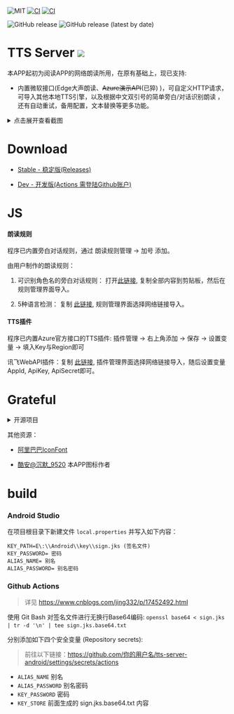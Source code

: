 ![MIT](https://img.shields.io/badge/license-MIT-green)
[![CI](https://github.com/jing332/tts-server-android/actions/workflows/release.yml/badge.svg)](https://github.com/jing332/tts-server-android/actions/workflows/release.yml)
[![CI](https://github.com/jing332/tts-server-android/actions/workflows/test.yml/badge.svg)](https://github.com/jing332/tts-server-android/actions/workflows/test.yml)

![GitHub release](https://img.shields.io/github/downloads/jing332/tts-server-android/total)
![GitHub release (latest by date)](https://img.shields.io/github/downloads/jing332/tts-server-android/latest/total)

# TTS Server [![](https://img.shields.io/badge/Q%E7%BE%A4-124841768-blue)](https://jq.qq.com/?_wv=1027&k=y7WCDjEA)

本APP起初为阅读APP的网络朗读所用，在原有基础上，现已支持:

* 内置微软接口(Edge大声朗读、~~Azure演示API~~(已猝) )，可自定义HTTP请求，可导入其他本地TTS引擎，以及根据中文双引号的简单旁白/对话识别朗读
  ，还有自动重试，备用配置，文本替换等更多功能。

<details>
  <summary>点击展开查看截图</summary>

  <img src="./images/1.jpg" height="150px">
  <img src="./images/2.jpg" height="150px">
  <img src="./images/3.jpg" height="150px">
  <img src="./images/4.jpg" height="150px">

</details>

# Download

* [Stable - 稳定版(Releases)](https://github.com/jing332/tts-server-android/releases)

* [Dev - 开发版(Actions 需登陆Github账户)](https://github.com/jing332/tts-server-android/actions)

# JS

#### 朗读规则

程序已内置旁白对话规则，通过 朗读规则管理 -> 加号 添加。

由用户制作的朗读规则：

1. 可识别角色名的旁白对话规则：
   打开[此链接](https://www.gitlink.org.cn/geek/src/tree/master/ttsrv-speechRules-multiVoice.json),
   复制全部内容到剪贴板，然后在规则管理界面导入。

2. 5种语言检测： 复制 [此链接](https://jt12.de/SYV2_1/2023/04/16/10/08/08/1681610888643b588876c09.json),
   规则管理界面选择网络链接导入。

#### TTS插件

程序已内置Azure官方接口的TTS插件: 插件管理 -> 右上角添加 -> 保存 -> 设置变量 -> 填入Key与Region即可

讯飞WebAPI插件：复制 [此链接](https://jt12.de/SYV2_1/2023/04/16/10/25/17/1681611917643b5c8d61313.json),
插件管理界面选择网络链接导入，随后设置变量 AppId, ApiKey, ApiSecret即可。

# Grateful

<details>
  <summary>开源项目</summary>

| Application                                                                     | Microsoft TTS                                                         |
|---------------------------------------------------------------------------------|-----------------------------------------------------------------------|
| [gedoor/legado](https://github.com/gedoor/legado)                               | [wxxxcxx/ms-ra-forwarder](https://github.com/wxxxcxx/ms-ra-forwarder) |
| [ag2s20150909/TTS](https://github.com/ag2s20150909/TTS)                         | [litcc/tts-server](https://github.com/litcc/tts-server)               |
| [benjaminwan/ChineseTtsTflite](https://github.com/benjaminwan/ChineseTtsTflite) | [asters1/tts](https://github.com/asters1/tts)                         |
| [yellowgreatsun/MXTtsEngine](https://github.com/yellowgreatsun/MXTtsEngine)     |
| [2dust/v2rayNG](https://github.com/2dust/v2rayNG)                               |

| Library                                                                                                         | Description                                                                                                                                                   |
|-----------------------------------------------------------------------------------------------------------------|---------------------------------------------------------------------------------------------------------------------------------------------------------------|
| [dromara/hutool](https://github.com/dromara/hutool/)                                                            | 🍬A set of tools that keep Java sweet.                                                                                                                        |
| [LouisCAD/Splitties](https://github.com/LouisCAD/Splitties)                                                     | A collection of hand-crafted extensions for your Kotlin projects.                                                                                             |
| [getactivity/logcat](https://github.com/getactivity/logcat)                                                     | Android 日志打印框架，在手机上可以直接看到 Logcat 日志啦                                                                                                                          |
| [rosuH/AndroidFilePicker](https://github.com/rosuH/AndroidFilePicker)                                           | FilePicker is a small and fast file selector library that is constantly evolving with the goal of rapid integration, high customization, and configurability~ |
| [androidbroadcast/ViewBindingPropertyDelegate](https://github.com/androidbroadcast/ViewBindingPropertyDelegate) | Make work with Android View Binding simpler                                                                                                                   |
| [zhanghai/AndroidFastScroll](https://github.com/zhanghai/AndroidFastScroll)                                     | Fast scroll for Android RecyclerView and more                                                                                                                 |
| [Rosemoe/sora-editor](https://github.com/Rosemoe/sora-editor)                                                   | sora-editor is a cool and optimized code editor on Android platform                                                                                           |
| [gedoor/rhino-android](https://github.com/gedoor/rhino-android)                                                 | Give access to RhinoScriptEngine from the JSR223 interfaces on Android JRE.                                                                                   |
| [liangjingkanji/BRV](https://github.com/liangjingkanji/BRV)                                                     | Android上最好的RecyclerView框架, 比 BRVAH 更简单强大                                                                                                                      |
| [liangjingkanji/Net](https://github.com/liangjingkanji/Net)                                                     | Android最好的网络请求工具, 比 Retrofit/OkGo 更简单易用                                                                                                                       |
| [chibatching/kotpref](https://github.com/chibatching/kotpref)                                                   | Android SharedPreferences delegation library for Kotlin                                                                                                       |
| [google/ExoPlayer](https://github.com/google/ExoPlayer)                                                         | An extensible media player for Android                                                                                                                        |
| [material-components-android](https://github.com/material-components/material-components-android)               | Modular and customizable Material Design UI components for Android                                                                                            |
| [kotlinx.serialization](https://github.com/Kotlin/kotlinx.serialization/)                                       | Kotlin multiplatform / multi-format serialization                                                                                                             |
| [kotlinx.coroutine](https://github.com/Kotlin/kotlinx.coroutines)                                               | Library support for Kotlin coroutines                                                                                                                         |

</details>

其他资源：

* [阿里巴巴IconFont](https://www.iconfont.cn/)

* [酷安@沉默_9520](http://www.coolapk.com/u/25956307) 本APP图标作者

# build

### Android Studio
在项目根目录下新建文件 `local.properties` 并写入如下内容：
```
KEY_PATH=E\:\\Android\\key\\sign.jks (签名文件)
KEY_PASSWORD= 密码
ALIAS_NAME= 别名
ALIAS_PASSWORD= 别名密码
```

### Github Actions
> 详见 https://www.cnblogs.com/jing332/p/17452492.html

使用 Git Bash 对签名文件进行无换行Base64编码: `openssl base64 < sign.jks | tr -d '\n' | tee sign.jks.base64.txt`

分别添加如下四个安全变量 (Repository secrets):
> 前往以下链接：https://github.com/你的用户名/tts-server-android/settings/secrets/actions
* `ALIAS_NAME` 别名
* `ALIAS_PASSWORD` 别名密码
* `KEY_PASSWORD` 密码
* `KEY_STORE` 前面生成的 sign.jks.base64.txt 内容
